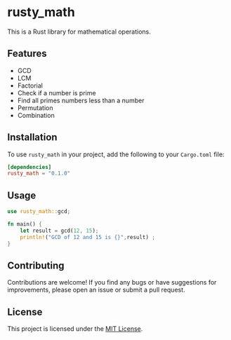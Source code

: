 # rusty_math

This is a Rust library for mathematical operations.

## Features

- GCD
- LCM
- Factorial
- Check if a number is prime
- Find all primes numbers less than a number
- Permutation
- Combination

## Installation

To use `rusty_math` in your project, add the following to your `Cargo.toml` file:

```toml
[dependencies]
rusty_math = "0.1.0"
```

## Usage

```rust
use rusty_math::gcd;

fn main() {
    let result = gcd(12, 15);
    println!("GCD of 12 and 15 is {}",result) ;
}
```

## Contributing

Contributions are welcome! If you find any bugs or have suggestions for improvements, please open an issue or submit a pull request.

## License

This project is licensed under the [MIT License](LICENSE).
